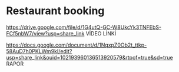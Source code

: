# Restaurant booking
https://drive.google.com/file/d/1G4utQ-GC-W8UkcYk3TNFEbS-FCf5nbW7/view?usp=share_link VİDEO LİNKİ 

https://docs.google.com/document/d/1NqxpZ0Ob2t_ttkp-58AuD7h0PKLWm9kI/edit?usp=share_link&ouid=102193960136513920579&rtpof=true&sd=true RAPOR 
